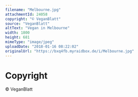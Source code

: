 ```yaml
---
filename: "Melbourne.jpg"
attachmentId: 24058
copyright: "© VeganBlatt"
source: "VeganBlatt"
altText: "Vegan in Melbourne"
width: 1800
height: 681
mimeType: "image/jpeg"
uploadDate: "2018-01-16 08:22:02"
originalUrl: "https://bxq4fb.myraidbox.de/i/Melbourne.jpg"
---
```


# Copyright

© VeganBlatt
